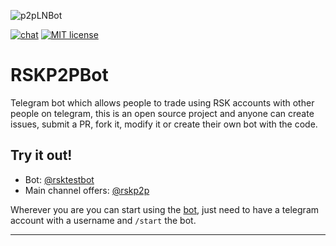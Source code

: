 ![p2pLNBot](logo-600.png)

[![chat](https://img.shields.io/badge/chat-telegram-%2326A5E4)](https://t.me/lnp2pbot) [![MIT license](https://img.shields.io/badge/license-MIT-brightgreen)](./LICENSE)
# RSKP2PBot
Telegram bot which allows people to trade using RSK accounts with other people on telegram, this is an open source project and anyone can create issues, submit a PR, fork it, modify it or create their own bot with the code.

## Try it out!
* Bot: [@rsktestbot](https://t.me/rsktestbot)
* Main channel offers: [@rskp2p](https://t.me/rskp2p)

Wherever you are you can start using the [bot](https://t.me/lnp2pbot), just need to have a telegram account with a username and `/start` the bot.

---

